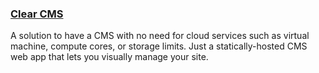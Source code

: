### [Clear CMS](../clear-cms)
A solution to have a CMS with no need for cloud services such as virtual machine, compute cores, or storage limits.
Just a statically-hosted CMS web app that lets you visually manage your site.
